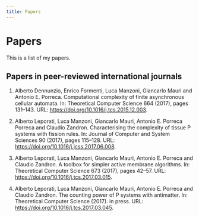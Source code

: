 ```yaml
---
title: Papers
---
```


Papers
======

This is a list of my papers.

Papers in peer-reviewed international journals
----------------------------------------------

1. Alberto Dennunzio, Enrico Formenti, Luca Manzoni, Giancarlo Mauri and Antonio E. Porreca. Computational complexity of finite asynchronous cellular automata. In: Theoretical Computer Science 664 (2017), pages 131–143. URL: <https://doi.org/10.1016/j.tcs.2015.12.003>.

1. Alberto Leporati, Luca Manzoni, Giancarlo Mauri, Antonio E. Porreca Porreca and Claudio Zandron. Characterising the complexity of tissue P systems with fission rules. In: Journal of Computer and System Sciences 90 (2017), pages 115–128. URL: <https://doi.org/10.1016/j.jcss.2017.06.008>.

1. Alberto Leporati, Luca Manzoni, Giancarlo Mauri, Antonio E. Porreca and Claudio Zandron. A toolbox for simpler active membrane algorithms. In: Theoretical Computer Science 673 (2017), pages 42–57. URL: <https://doi.org/10.1016/j.tcs.2017.03.015>.

1. Alberto Leporati, Luca Manzoni, Giancarlo Mauri, Antonio E. Porreca and Claudio Zandron. The counting power of P systems with antimatter. In: Theoretical Computer Science (2017). in press. URL: <https://doi.org/10.1016/j.tcs.2017.03.045>.
